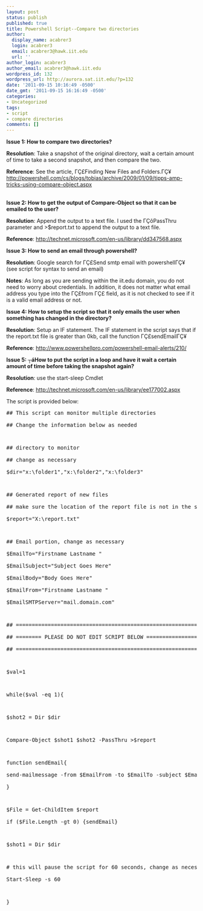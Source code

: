 ```yaml
---
layout: post
status: publish
published: true
title: Powershell Script--Compare two directories
author:
  display_name: acabrer3
  login: acabrer3
  email: acabrer3@hawk.iit.edu
  url: ''
author_login: acabrer3
author_email: acabrer3@hawk.iit.edu
wordpress_id: 132
wordpress_url: http://aurora.sat.iit.edu/?p=132
date: '2011-09-15 10:16:49 -0500'
date_gmt: '2011-09-15 16:16:49 -0500'
categories:
- Uncategorized
tags:
- script
- compare directories
comments: []
---
```

<p><strong>Issue 1: How to compare two directories?</strong></p>
<p><strong>Resolution</strong>: Take a snapshot of the original directory, wait a certain amount of time to take a second snapshot, and then compare the two.</p>
<p style="text-align: left"><strong>Reference</strong>: See the article, &Gamma;&Ccedil;&pound;Finding New Files and Folders.&Gamma;&Ccedil;&yen; <a href="http://powershell.com/cs/blogs/tobias/archive/2009/01/09/tipps-amp-tricks-using-compare-object.aspx">http://powershell.com/cs/blogs/tobias/archive/2009/01/09/tipps-amp-tricks-using-compare-object.aspx</a></p><br />
<strong>Issue 2: How to get the output of Compare-Object so that it can be emailed to the user?</strong></p>
<p><strong>Resolution</strong>: Append the output to a text file. I used the &Gamma;&Ccedil;&ocirc;PassThru parameter and >$report.txt to append the output to a text file.</p>
<p><strong>Reference</strong>: <a href="http://technet.microsoft.com/en-us/library/dd347568.aspx">http://technet.microsoft.com/en-us/library/dd347568.aspx</a></p>
<p><strong>Issue 3: How to send an email through powershell?</strong></p>
<p><strong>Resolution</strong>: Google search for &Gamma;&Ccedil;&pound;Send smtp email with powershell&Gamma;&Ccedil;&yen; (see script for syntax to send an email)</p>
<p><strong>Notes</strong>: As long as you are sending within the iit.edu domain, you do not need to worry about credentials. In addition, it does not matter what email address you type into the &Gamma;&Ccedil;&pound;from &Gamma;&Ccedil;&pound; field, as it is not checked to see if it is a valid email address or not.</p>
<p><strong>Issue 4: How to setup the script so that it only emails the user when something has changed in the directory?</strong></p>
<p><strong>Resolution</strong>: Setup an IF statement. The IF statement in the script says that if the report.txt file is greater than 0kb, call the function &Gamma;&Ccedil;&pound;sendEmail&Gamma;&Ccedil;&yen;</p>
<p><strong>Reference</strong>: <a href="http://www.powershellpro.com/powershell-email-alerts/210/">http://www.powershellpro.com/powershell-email-alerts/210/</a></p>
<p><strong>Issue 5: ┬&aacute;How to put the script in a loop and have it wait a certain amount of time before taking the snapshot again?</strong></p>
<p><strong>Resolution</strong>: use the start-sleep Cmdlet</p>
<p><strong>Reference</strong>: <a href="http://technet.microsoft.com/en-us/library/ee177002.aspx">http://technet.microsoft.com/en-us/library/ee177002.aspx</a></p>
<p>The script is provided below:</p>
<pre lang="PowerShell" line="1">
## This script can monitor multiple directories<br />
## Change the information below as needed</p>
<p>## directory to monitor<br />
## change as necessary<br />
$dir="x:\folder1","x:\folder2","x:\folder3"</p>
<p>## Generated report of new files<br />
## make sure the location of the report file is not in the same location as the directory you a monitoring<br />
$report="X:\report.txt"</p>
<p>## Email portion, change as necessary<br />
$EmailTo="Firstname Lastname <username@domain.com>"<br />
$EmailSubject="Subject Goes Here"<br />
$EmailBody="Body Goes Here"<br />
$EmailFrom="Firstname Lastname <username@domain.com>"<br />
$EmailSMTPServer="mail.domain.com"</p>
<p>## =========================================================<br />
## ======== PLEASE DO NOT EDIT SCRIPT BELOW ================<br />
## =========================================================</p>
<p>$val=1</p>
<p>while($val -eq 1){</p>
<p>$shot2 = Dir $dir</p>
<p>Compare-Object $shot1 $shot2 -PassThru >$report</p>
<p>function sendEmail{<br />
send-mailmessage -from $EmailFrom -to $EmailTo -subject $EmailSubject -body $EmailBody -Attachments "$report" -priority High -dno onSuccess, onFailure -smtpServer $EmailSMTPServer<br />
}</p>
<p>$File = Get-ChildItem $report<br />
if ($File.Length -gt 0) {sendEmail}</p>
<p>$shot1 = Dir $dir</p>
<p># this will pause the script for 60 seconds, change as necessary<br />
Start-Sleep -s 60</p>
<p>}</p>
<p></pre></p>
